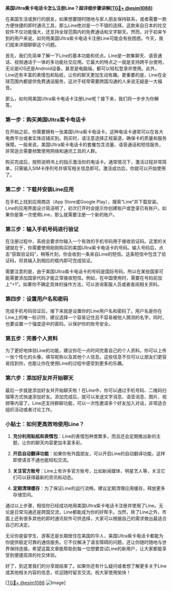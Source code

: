 **美国Ultra紫卡电话卡怎么注册Line？超详细步骤讲解[[TG💪+ @esim1088](https://t.me/s/esim1088)]**

在美国生活或旅行的朋友，如果想要随时随地与家人朋友保持联系，或者需要一款方便快捷的即时通讯工具，那么Line绝对是一个不错的选择。这款来自日本的社交软件不仅功能强大，还支持全球范围内的免费通话和文字聊天。然而，对于初来乍到的用户来说，如何用美国Ultra紫卡电话卡注册Line可能会有些困惑。今天，我们就来详细聊聊这个问题。

首先，我们先简单了解一下Line的基本功能和优点。Line是一款集聊天、语音通话、视频通话于一体的多功能社交应用。它最大的特点之一就是支持跨平台使用，无论是iOS还是Android设备，甚至是电脑端，都可以轻松登录并使用。此外，Line还有丰富的表情包和贴纸，让你的聊天更加生动有趣。更重要的是，Line在全球范围内都提供免费通话服务，这对于经常需要跨国沟通的人来说无疑是一大福音。

那么，如何用美国Ultra紫卡电话卡注册Line呢？接下来，我们将一步步为你解答。

### 第一步：购买美国Ultra紫卡电话卡

在开始之前，你需要拥有一张美国Ultra紫卡电话卡。这种电话卡通常可以在各大电商平台或者实体店铺买到。购买时，请注意选择正规渠道，确保卡的质量和服务保障。一般来说，美国Ultra紫卡电话卡的套餐包含流量、语音通话和短信服务，非常适合需要频繁使用网络和通讯工具的人群。

购买完成后，按照说明书上的指示激活你的电话卡。通常情况下，激活过程非常简单，只需输入SIM卡序列号并填写相关信息即可。激活成功后，你就可以开始使用了。

### 第二步：下载并安装Line应用

在手机上找到应用商店（App Store或Google Play），搜索“Line”并下载安装。Line的应用界面设计简洁明了，初次打开时会提示你创建账户或登录已有账户。如果你是第一次使用Line，那么就需要注册一个新的账户。

### 第三步：输入手机号码进行验证

在注册过程中，系统会要求你输入一个有效的手机号码用于接收验证码。这里的关键就在于，你需要使用刚刚购买的美国Ultra紫卡电话卡的号码。输入号码后，点击“获取验证码”，稍等片刻，你会收到一条来自Line的短信。这条短信中包含了验证码，将其输入到相应的框内即可完成验证。

需要注意的是，由于美国Ultra紫卡电话卡的号码是国际号码，所以在某些国家可能需要添加国家代码才能正常接收短信。例如，在中国使用时，需要在号码前加上“+1”。如果你不确定具体的操作方法，可以咨询客服人员或者查阅相关资料。

### 第四步：设置用户名和密码

完成手机号码验证后，接下来就是设置你的Line用户名和密码了。用户名是你在Line上的唯一标识符，建议选择一个容易记住且不容易被他人猜测的名字。同时，也要设置一个强度适中的密码，以保护你的账号安全。

### 第五步：完善个人资料

为了更好地体验Line的功能，建议你花一点时间完善自己的个人资料。你可以上传一张个性化的头像，填写昵称以及其他个人信息。这些信息不仅可以让朋友们更容易找到你，也能让你在使用Line的过程中感受到更多的乐趣。

### 第六步：添加好友并开始聊天

最后一步就是添加好友并开始聊天啦！在Line中，你可以通过手机号码、二维码扫描等方式快速添加好友。添加完成后，就可以发送文字消息、语音消息、图片、视频等内容了。Line还支持群聊功能，可以一次性邀请多个好友加入对话，非常适合组织活动或者讨论工作。

### 小贴士：如何更高效地使用Line？

1. **充分利用贴纸和表情包**：Line的表情包种类繁多，而且还会定期推出新的主题，让你的聊天内容更加丰富多彩。
   
2. **开启自动翻译功能**：如果你有外国朋友，可以开启Line的自动翻译功能，这样即使语言不通也能轻松交流。

3. **关注官方账号**：Line上有许多官方账号，比如新闻媒体、明星艺人等，关注它们可以获得最新的资讯和动态。

4. **定期清理缓存**：为了保证Line的运行流畅，建议定期清理应用缓存，释放更多存储空间。

通过以上步骤，相信你已经成功地用美国Ultra紫卡电话卡注册并使用了Line。无论是日常沟通还是跨国交流，Line都能成为你的好帮手。当然，除了Line之外，市面上还有很多其他的即时通讯软件可供选择，大家可以根据自己的需求做出最适合自己的决定。

无论你是留学生、游客还是长期居住在美国的华人，美国Ultra紫卡电话卡都能为你提供稳定可靠的通信服务。它不仅解决了语言障碍的问题，还让你随时随地与世界保持连接。希望这篇文章能帮助到每一位想要尝试Line的新用户，让大家都能享受到便捷高效的社交体验。

好了，到这里我们的分享就结束了。如果你还有什么疑问或者想了解更多关于Line或其他相关内容的信息，欢迎随时留言交流。祝大家使用愉快！

[[TG💪+ @esim1088](https://t.me/s/esim1088) ![Image](https://i.postimg.cc/4NQfJmqS/Snipaste-2025-05-13-00-14-12.png)]